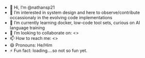 - 👋 Hi, I’m @nathansp21
- 👀 I’m interested in system design and here to observe/contribute occassionaly in the evolving code implementations 
- 🌱 I’m currently learning docker, low-code tool sets, curious on AI language training
- 💞️ I’m looking to collaborate on: <>
- 📫 How to reach me: <>
- 😄 Pronouns: He/Him
- ⚡ Fun fact: loading....so not so fun yet.

<!---
nathansp21/nathansp21 is a ✨ special ✨ repository because its `README.md` (this file) appears on your GitHub profile.
You can click the Preview link to take a look at your changes.
--->
